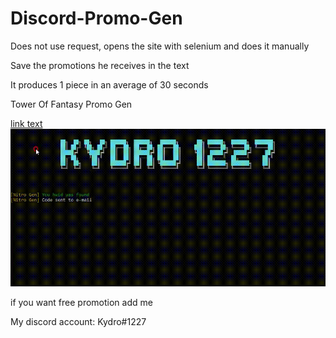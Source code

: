 # Discord-Promo-Gen

Does not use request, opens the site with selenium and does it manually

Save the promotions he receives in the text

It produces 1 piece in an average of 30 seconds

Tower Of Fantasy Promo Gen

[link text](google.com "ALT TEXT")
<img src='Promo Gen.gif' src="google.com">



if you want free promotion add me

My discord account: Kydro#1227
